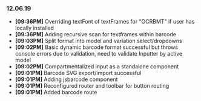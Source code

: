 ### 12.06.19

- **[09:36PM]** Overriding textFont of textFrames for "OCRBMT" if user has locally installed
- **[09:36PM]** Adding recursive scan for textframes within barcode
- **[09:03PM]** Split format into model and variation select/dropdowns
- **[09:02PM]** Basic dynamic barcode format successful but throws console errors due to validation, need to validate Inputter by active model
- **[09:02PM]** Compartmentalized input as a standalone component
- **[09:01PM]** Barcode SVG export/import successful
- **[09:01PM]** Adding jsbarcode component
- **[09:01PM]** Reconfigured router and toolbar for button routing
- **[09:01PM]** Added barcode route